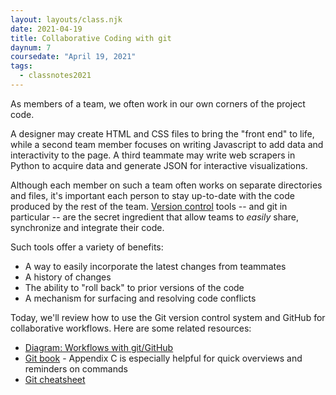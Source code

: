 ```yaml
---
layout: layouts/class.njk
date: 2021-04-19
title: Collaborative Coding with git
daynum: 7
coursedate: "April 19, 2021"
tags:
  - classnotes2021
---
```


As members of a team, we often work in our own corners of the project code.

A designer may create HTML and CSS files to bring the "front end" to life, while a second team member focuses on writing Javascript to add data and interactivity to the page. A third teammate may write web scrapers in Python to acquire data and generate JSON for interactive visualizations.

Although each member on such a team often works on separate directories and files, it's important each person to stay up-to-date with the code produced by the rest of the team.  [Version control][] tools -- and git in particular -- are the secret ingredient that allow teams to _easily_ share, synchronize and integrate their code.

[Version control]: https://en.wikipedia.org/wiki/Version_control

Such tools offer a variety of benefits:

* A way to easily incorporate the latest changes from teammates
* A history of changes
* The ability to "roll back" to prior versions of the code
* A mechanism for surfacing and resolving code conflicts

Today, we'll review how to use the Git version control system and GitHub for collaborative workflows. Here are some related resources:

* [Diagram: Workflows with git/GitHub](https://docs.google.com/drawings/d/1ew9kXxy2CFbEBE0XA0HPazuxHW3-Njc0B0srTmsUx-4/edit?usp=sharing)
* [Git book](https://git-scm.com/book/en/v2) - Appendix C is especially helpful for quick overviews and reminders on commands
* [Git cheatsheet](https://www.git-tower.com/blog/git-cheat-sheet/)
